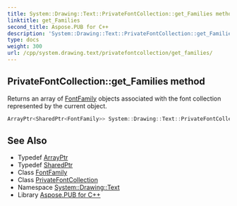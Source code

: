 ```yaml
---
title: System::Drawing::Text::PrivateFontCollection::get_Families method
linktitle: get_Families
second_title: Aspose.PUB for C++
description: 'System::Drawing::Text::PrivateFontCollection::get_Families method. Returns an array of FontFamily objects associated with the font collection represented by the current object in C++.'
type: docs
weight: 300
url: /cpp/system.drawing.text/privatefontcollection/get_families/
---
```

## PrivateFontCollection::get_Families method


Returns an array of [FontFamily](../../../system.drawing/fontfamily/) objects associated with the font collection represented by the current object.

```cpp
ArrayPtr<SharedPtr<FontFamily>> System::Drawing::Text::PrivateFontCollection::get_Families() override
```

## See Also

* Typedef [ArrayPtr](../../../system/arrayptr/)
* Typedef [SharedPtr](../../../system/sharedptr/)
* Class [FontFamily](../../../system.drawing/fontfamily/)
* Class [PrivateFontCollection](../)
* Namespace [System::Drawing::Text](../../)
* Library [Aspose.PUB for C++](../../../)
